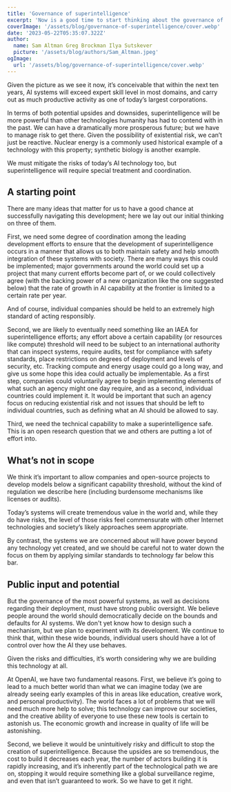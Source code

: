 ```yaml
---
title: 'Governance of superintelligence'
excerpt: 'Now is a good time to start thinking about the governance of superintelligence—future AI systems dramatically more capable than even AGI.'
coverImage: '/assets/blog/governance-of-superintelligence/cover.webp'
date: '2023-05-22T05:35:07.322Z'
author:
  name: Sam Altman Greg Brockman Ilya Sutskever
  picture: '/assets/blog/authors/Sam_Altman.jpeg'
ogImage:
  url: '/assets/blog/governance-of-superintelligence/cover.webp'
---
```


Given the picture as we see it now, it’s conceivable that within the next ten years, AI systems will exceed expert skill level in most domains, and carry out as much productive activity as one of today’s largest corporations.

In terms of both potential upsides and downsides, superintelligence will be more powerful than other technologies humanity has had to contend with in the past. We can have a dramatically more prosperous future; but we have to manage risk to get there. Given the possibility of existential risk, we can’t just be reactive. Nuclear energy is a commonly used historical example of a technology with this property; synthetic biology is another example.

We must mitigate the risks of today’s AI technology too, but superintelligence will require special treatment and coordination.

## A starting point

There are many ideas that matter for us to have a good chance at successfully navigating this development; here we lay out our initial thinking on three of them.

First, we need some degree of coordination among the leading development efforts to ensure that the development of superintelligence occurs in a manner that allows us to both maintain safety and help smooth integration of these systems with society. There are many ways this could be implemented; major governments around the world could set up a project that many current efforts become part of, or we could collectively agree (with the backing power of a new organization like the one suggested below) that the rate of growth in AI capability at the frontier is limited to a certain rate per year.

And of course, individual companies should be held to an extremely high standard of acting responsibly.

Second, we are likely to eventually need something like an IAEA for superintelligence efforts; any effort above a certain capability (or resources like compute) threshold will need to be subject to an international authority that can inspect systems, require audits, test for compliance with safety standards, place restrictions on degrees of deployment and levels of security, etc. Tracking compute and energy usage could go a long way, and give us some hope this idea could actually be implementable. As a first step, companies could voluntarily agree to begin implementing elements of what such an agency might one day require, and as a second, individual countries could implement it. It would be important that such an agency focus on reducing existential risk and not issues that should be left to individual countries, such as defining what an AI should be allowed to say.

Third, we need the technical capability to make a superintelligence safe. This is an open research question that we and others are putting a lot of effort into.

## What’s not in scope

We think it’s important to allow companies and open-source projects to develop models below a significant capability threshold, without the kind of regulation we describe here  (including burdensome mechanisms like licenses or audits).

Today’s systems will create tremendous value in the world and, while they do have risks, the level of those risks feel commensurate with other Internet technologies and society’s likely approaches seem appropriate.

By contrast, the systems we are concerned about will have power beyond any technology yet created, and we should be careful not to water down the focus on them by applying similar standards to technology far below this bar.

## Public input and potential

But the governance of the most powerful systems, as well as decisions regarding their deployment, must have strong public oversight. We believe people around the world should democratically decide on the bounds and defaults for AI systems. We don't yet know how to design such a mechanism, but we plan to experiment with its development. We continue to think that, within these wide bounds, individual users should have a lot of control over how the AI they use behaves.

Given the risks and difficulties, it’s worth considering why we are building this technology at all.

At OpenAI, we have two fundamental reasons. First, we believe it’s going to lead to a much better world than what we can imagine today (we are already seeing early examples of this in areas like education, creative work, and personal productivity). The world faces a lot of problems that we will need much more help to solve; this technology can improve our societies, and the creative ability of everyone to use these new tools is certain to astonish us. The economic growth and increase in quality of life will be astonishing.

Second, we believe it would be unintuitively risky and difficult to stop the creation of superintelligence. Because the upsides are so tremendous, the cost to build it decreases each year, the number of actors building it is rapidly increasing, and it’s inherently part of the technological path we are on, stopping it would require something like a global surveillance regime, and even that isn’t guaranteed to work. So we have to get it right.
